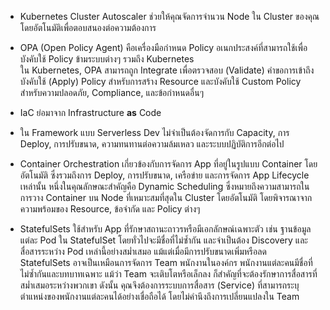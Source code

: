 - Kubernetes Cluster Autoscaler ช่วยให้คุณจัดการจำนวน Node ใน Cluster ของคุณโดยอัตโนมัติเพื่อตอบสนองต่อความต้องการ

- OPA (Open Policy Agent) คือเครื่องมือกำหนด Policy อเนกประสงค์ที่สามารถใช้เพื่อบังคับใช้ Policy ข้ามระบบต่างๆ รวมถึง Kubernetes  
ใน Kubernetes, OPA สามารถถูก Integrate เพื่อตรวจสอบ (Validate) คำขอการเข้าถึง บังคับใช้ (Apply) Policy สำหรับการสร้าง Resource และบังคับใช้ Custom Policy สำหรับความปลอดภัย, Compliance, และข้อกำหนดอื่นๆ

- IaC ย่อมาจาก Infrastructure **as** Code

- ใน Framework แบบ Serverless Dev ไม่จำเป็นต้องจัดการกับ Capacity, การ Deploy, การปรับขนาด, ความทนทานต่อความล้มเหลว และระบบปฏิบัติการอีกต่อไป

- Container Orchestration เกี่ยวข้องกับการจัดการ App ที่อยู่ในรูปแบบ Container โดยอัตโนมัติ ซึ่งรวมถึงการ Deploy, การปรับขนาด, เครือข่าย และการจัดการ App Lifecycle เหล่านั้น หนึ่งในคุณลักษณะสำคัญคือ Dynamic Scheduling ซึ่งหมายถึงความสามารถในการวาง Container บน Node ที่เหมาะสมที่สุดใน Cluster โดยอัตโนมัติ โดยพิจารณาจากความพร้อมของ Resource, ข้อจำกัด และ Policy ต่างๆ

- StatefulSets ใช้สำหรับ App ที่รักษาสถานะถาวรหรือมีเอกลักษณ์เฉพาะตัว เช่น ฐานข้อมูล แต่ละ Pod ใน StatefulSet โดยทั่วไปจะมีชื่อที่ไม่ซ้ำกัน และจำเป็นต้อง Discovery และสื่อสารระหว่าง Pod เหล่านี้อย่างสม่ำเสมอ แม้แต่เมื่อมีการปรับขนาดเพิ่มหรือลด  
StatefulSets อาจเป็นเหมือนการจัดการ Team พนักงานในองค์กร พนักงานแต่ละคนมีชื่อที่ไม่ซ้ำกันและบทบาทเฉพาะ แม้ว่า Team จะเติบโตหรือเล็กลง ก็สำคัญที่จะต้องรักษาการสื่อสารที่สม่ำเสมอระหว่างพวกเขา ดังนั้น คุณจึงต้องการระบบการสื่อสาร (Service) ที่สามารถระบุตำแหน่งของพนักงานแต่ละคนได้อย่างเชื่อถือได้ โดยไม่คำนึงถึงการเปลี่ยนแปลงใน Team
